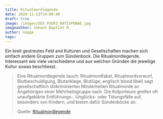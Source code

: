 ```yaml
---
title: Ritualmordlegende
date: 2020-11-23T14:00:40
draft: true
image: /images/SEX_PUERI_RATISPONAE.jpg
imageauthor: Johann Baptist M.
author: noqqe
tags:
---
```


Ein breit gestreutes Feld and Kulturen und Gesellschaften machen sich einfach
andere Gruppen zum Sündenbock. Die Ritualmordlegende. Interessant wie viele
verschiedene und aus welchen Gründen die jeweilige Kultur sowas beschliesst.

> Eine Ritualmordlegende (auch: Ritualmordfabel, Ritualmordvorwurf,
> Blutbeschuldigung, Blutanklage, Blutlüge; englisch blood libel) sagt
> gesellschaftlich diskriminierten Minderheiten Ritualmorde an Angehörigen einer
> Mehrheitsgruppe nach. Die Kolporteure greifen oft unaufgeklärte Entführungs-,
> Unglücks- oder Tötungsfälle auf, besonders von Kindern, und bieten dafür
> Sündenböcke an.
>
> Quelle: [Ritualmordlegende](https://de.wikipedia.org/wiki/Ritualmordlegende)
